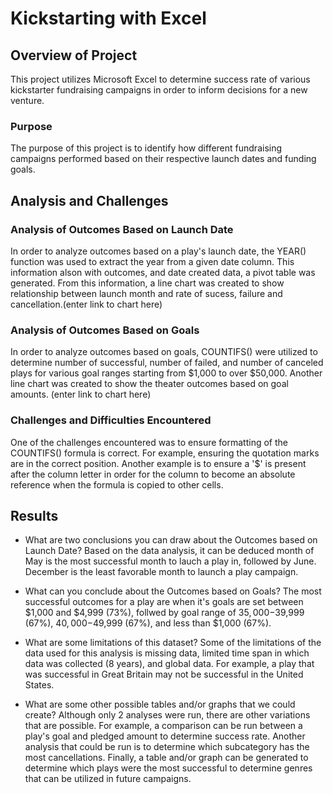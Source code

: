 # Kickstarting with Excel

## Overview of Project
This project utilizes Microsoft Excel to determine success rate of various kickstarter fundraising campaigns in order to inform decisions for a new venture.

### Purpose
The purpose of this project is to identify how different fundraising campaigns performed based on their respective launch dates and funding goals.

## Analysis and Challenges

### Analysis of Outcomes Based on Launch Date
In order to analyze outcomes based on a play's launch date, the YEAR() function was used to extract the year from a given date column. This information alson with outcomes, and date created data, a pivot table was generated. From this information, a line chart was created to show relationship between launch month and rate of sucess, failure and cancellation.(enter link to chart here)

### Analysis of Outcomes Based on Goals
In order to analyze outcomes based on goals, COUNTIFS() were utilized to determine number of successful, number of failed, and number of canceled plays for various goal ranges starting from $1,000 to over $50,000. Another line chart was created to show the theater outcomes based on goal amounts. (enter link to chart here)

### Challenges and Difficulties Encountered
One of the challenges encountered was to ensure formatting of the COUNTIFS() formula is correct. For example, ensuring the quotation marks are in the correct position. Another example is to ensure a '$' is present after the column letter in order for the column to become an absolute reference when the formula is copied to other cells.

## Results

- What are two conclusions you can draw about the Outcomes based on Launch Date?
Based on the data analysis, it can be deduced month of May is the most successful month to lauch a play in, followed by June. December is the least favorable month to launch a play campaign.

- What can you conclude about the Outcomes based on Goals?
The most successful outcomes for a play are when it's goals are set between $1,000 and $4,999 (73%), follwed by goal range of $35,000-$39,999 (67%), $40,000-$49,999 (67%), and less than $1,000 (67%). 

- What are some limitations of this dataset?
Some of the limitations of the data used for this analysis is missing data, limited time span in which data was collected (8 years), and global data. For example, a play that was successful in Great Britain may not be successful in the United States.

- What are some other possible tables and/or graphs that we could create?
Although only 2 analyses were run, there are other variations that are possible. For example, a comparison can be run between a play's goal and pledged amount to determine success rate. Another analysis that could be run is to determine which subcategory has the most cancellations. Finally, a table and/or graph can be generated to determine which plays were the most successful to determine genres that can be utilized in future campaigns.

